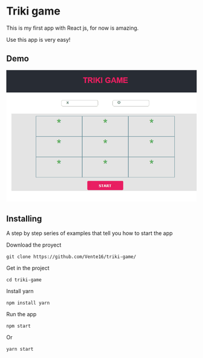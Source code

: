# Triki game
This is my first app with React js, for now is amazing.

Use this app is very easy!

## Demo

![alt text](https://github.com/Vente16/triki-game/blob/master/demo.gif)

## Installing

A step by step series of examples that tell you how to start the app

Download the proyect

```
git clone https://github.com/Vente16/triki-game/
```

Get in the project

```
cd triki-game
```
Install yarn

```
npm install yarn 
```

Run the app

```
npm start 
```

Or
```
yarn start 
```


